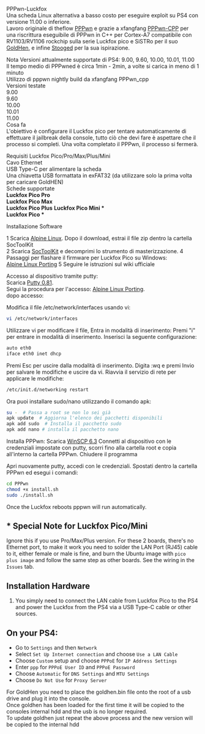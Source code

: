 PPPwn-Luckfox<br>
Una scheda Linux alternativa a basso costo per eseguire exploit su PS4 con versione 11.00 o inferiore.<br>
Lavoro originale di theflow <a href=https://github.com/TheOfficialFloW/PPPwn>PPPwn</a>
e grazie a xfangfang <a href=https://github.com/xfangfang/PPPwn_cpp>PPPwn-CPP</a> per una riscrittura eseguibile di PPPwn in C++ per Cortex-A7 compatibile con RV1103/RV1106 rockchip sulla serie Luckfox pico e SiSTRo per il suo <a href=https://github.com/GoldHEN/GoldHEN>GoldHen</a>, e infine <a href=https://github.com/stooged/PI-Pwn>Stooged</a> per la sua ispirazione. <br>

Nota
Versioni attualmente supportate di PS4: 9.00, 9.60, 10.00, 10.01, 11.00<br>
Il tempo medio di PPPwned è circa 1min - 2min, a volte si carica in meno di 1 minuto<br>
Utilizzo di pppwn nightly build da xfangfang PPPwn_cpp <br>
Versioni testate<br>
 9.00<br>
 9.60<br>
 10.00<br>
 10.01<br>
 11.00<br>
Cosa fa<br>
L'obiettivo è configurare il Luckfox pico per tentare automaticamente di effettuare il jailbreak della console, tutto ciò che devi fare è aspettare che il processo si completi. Una volta completato il PPPwn, il processo si fermerà. <br>

Requisiti
Luckfox Pico/Pro/Max/Plus/Mini<br>
Cavo Ethernet<br>
USB Type-C per alimentare la scheda<br>
Una chiavetta USB formattata in exFAT32 (da utilizzare solo la prima volta per caricare GoldHEN)<br>
Schede supportate<br>
<b>Luckfox Pico Pro</b><br>
<b>Luckfox Pico Max</b><br>
<b>Luckfox Pico Plus</b><be>
<b>Luckfox Pico Mini *</b><br>
<b>Luckfox Pico *</b><br>

Installazione Software

1 Scarica <a href= https://drive.google.com/drive/folders/1sFUWjYpDDisf92q9EwP1Ia7lHgp9PaFS>Alpine Linux</a>. Dopo il download, estrai il file zip dentro la cartella SocToolKit <br>
2 Scarica <a href=https://drive.google.com/file/d/1ALo4G7rEaF1GNhUHINoYHT_RGWGddzYw>SocToolKit</a> e decomprimi lo strumento di masterizzazione.
4 Passaggi per flashare il firmware per Luckfox Pico su Windows: <br>
 <a href= https://wiki.luckfox.com/Luckfox-Pico/Luckfox-Pico-ProMax-burn-image/> Alpine Linux Porting</a>
5 Seguire le istruzioni sul wiki ufficiale

Accesso al dispositivo tramite putty:<br>
Scarica <a href= https://www.chiark.greenend.org.uk/~sgtatham/putty/latest.html>Putty 0.81</a>.<br>
Segui la procedura per l'accesso:
<a href= https://wiki.luckfox.com/Luckfox-Pico/Luckfox-Pico-Alpine-Linux-1/>Alpine Linux Porting</a>.<br>
dopo accesso:<br>

Modifica il file /etc/network/interfaces usando vi:
```sh
vi /etc/network/interfaces
```
Utilizzare vi per modificare il file,
Entra in modalità di inserimento:
Premi "i" per entrare in modalità di inserimento.
Inserisci la seguente configurazione:
```sh
auto eth0
iface eth0 inet dhcp
```   

Premi Esc per uscire dalla modalità di inserimento.
Digita :wq e premi Invio per salvare le modifiche e uscire da vi.
Riavvia il servizio di rete per applicare le modifiche:
```sh
/etc/init.d/networking restart
``` 
Ora puoi installare sudo/nano utilizzando il comando apk:
```sh
su -  # Passa a root se non lo sei già
apk update  # Aggiorna l'elenco dei pacchetti disponibili
apk add sudo  # Installa il pacchetto sudo
apk add nano # installa il pacchetto nano
``` 

Installa PPPwn:
Scarica <a href=https://winscp.net/eng/download.php>WinSCP 6.3</a>
Connetti al dispositivo con le credenziali impostate con putty, scorri fino alla cartella root e copia all'interno la cartella PPPwn.
Chiudere il programma

Apri nuovamente putty, accedi con le credenziali.
Spostati dentro la cartella PPPwn ed esegui i comandi:

```sh
cd PPPwn
chmod +x install.sh
sudo ./install.sh
``` 

Once the Luckfox reboots pppwn will run automatically.<be>

## * Special Note for Luckfox Pico/Mini
Ignore this if you use Pro/Max/Plus version. For these 2 boards, there's no Ethernet port, to make it work you need to solder the LAN Port (RJ45) cable to it, either female or male is fine, and burn the Ubuntu image with `pico plus image` and follow the same step as other boards. See the wiring in the `Issues` tab.

## Installation Hardware

1. You simply need to connect the LAN cable from Luckfox Pico to the PS4 and power the Luckfox from the PS4 via a USB Type-C cable or other sources.

## On your PS4:<br>

- Go to `Settings` and then `Network`<br>
- Select `Set Up Internet connection` and choose `Use a LAN Cable`<br>
- Choose `Custom` setup and choose `PPPoE` for `IP Address Settings`<br>
- Enter `ppp` for `PPPoE User ID` and `PPPoE Password`<br>
- Choose `Automatic` for `DNS Settings` and `MTU Settings`<br>
- Choose `Do Not Use` for `Proxy Server`<br>

For GoldHen you need to place the goldhen.bin file onto the root of a usb drive and plug it into the console.<br>
Once goldhen has been loaded for the first time it will be copied to the consoles internal hdd and the usb is no longer required.<br>
To update goldhen just repeat the above process and the new version will be copied to the internal hdd<br>

